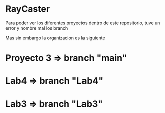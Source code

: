 # RayCaster

Para poder ver los diferentes proyectos dentro de este repositorio, tuve un error y nombre mal los branch 

Mas sin embargo la organizacion es la siguiente

# Proyecto 3 => branch "main"

# Lab4 => branch "Lab4" 

# Lab3 => branch "Lab3"
